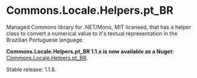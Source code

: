 Commons.Locale.Helpers.pt_BR
============================

Managed Commons library for .NET/Mono, MIT licensed, that has a helper class to convert a numerical value to it's textual representation in the Brazilian Portuguese language.

__Commons.Locale.Helpers.pt_BR 1.1.x is now available as a Nuget:__ [Commons.Locale.Helpers.pt_BR](https://www.nuget.org/packages/Commons.Locale.Helpers.pt_BR/).

Stable release: 1.1.8.

